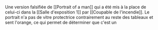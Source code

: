 Une version falsifiée de [[Portrait of a man]] qui a été mis à la place de celui-ci dans la [[Salle d'exposition 1]] par [[Coupable de l'incendie]].
Le portrait n'a pas de vitre protectrice contrairement au reste des tableaux et sent l'orange, ce qui permet de déterminer que c'est un 